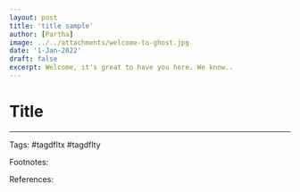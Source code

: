 ```yaml
---
layout: post
title: 'title sample'
author: [Partha]
image: ../../attachments/welcome-to-ghost.jpg
date: '1-Jan-2022'
draft: false
excerpt: Welcome, it's great to have you here. We know..
---
```

# Title




---

Tags: #tagdfltx #tagdflty 

Footnotes:

References: